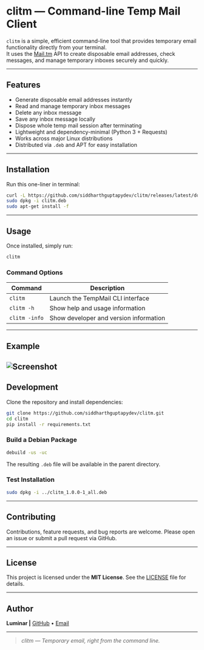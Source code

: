 # clitm — Command-line Temp Mail Client

`clitm` is a simple, efficient command-line tool that provides temporary email functionality directly from your terminal.  
It uses the [Mail.tm](https://mail.tm) API to create disposable email addresses, check messages, and manage temporary inboxes securely and quickly.

---

## Features

- Generate disposable email addresses instantly
- Read and manage temporary inbox messages
- Delete any inbox message
- Save any inbox message locally
- Dispose whole temp mail session after terminating
- Lightweight and dependency-minimal (Python 3 + Requests)
- Works across major Linux distributions
- Distributed via `.deb` and APT for easy installation

---

## Installation
Run this one-liner in terminal:
```bash
curl -L https://github.com/siddharthguptapydev/clitm/releases/latest/download/clitm_1.0.0-1_all.deb -o clitm.deb
sudo dpkg -i clitm.deb
sudo apt-get install -f
```
---

## Usage

Once installed, simply run:

```bash
clitm
```

### Command Options

| Command       | Description                            |
| ------------- | -------------------------------------- |
| `clitm`       | Launch the TempMail CLI interface      |
| `clitm -h`    | Show help and usage information        |
| `clitm -info` | Show developer and version information |

---

## Example
![Screenshot](https://i.ibb.co/tgTHPrZ/Screenshot-20251028-144726.png)
---

## Development

Clone the repository and install dependencies:

```bash
git clone https://github.com/siddharthguptapydev/clitm.git
cd clitm
pip install -r requirements.txt
```

### Build a Debian Package

```bash
debuild -us -uc
```

The resulting `.deb` file will be available in the parent directory.

### Test Installation

```bash
sudo dpkg -i ../clitm_1.0.0-1_all.deb
```

---

## Contributing

Contributions, feature requests, and bug reports are welcome.
Please open an issue or submit a pull request via GitHub.

---

## License

This project is licensed under the **MIT License**.
See the [LICENSE](LICENSE.md) file for details.

---

## Author

**Luminar |**
[GitHub](https://github.com/siddharthguptapydev) • [Email](mailto:siddharthguptaindianboy@gmail.com)

---

> *clitm — Temporary email, right from the command line.*
